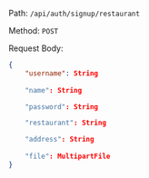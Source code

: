 Path: `/api/auth/signup/restaurant`

Method: `POST`

Request Body:

```json
{
    "username": String
    
    "name": String

    "password": String

    "restaurant": String

    "address": String
    
    "file": MultipartFile
}
```
